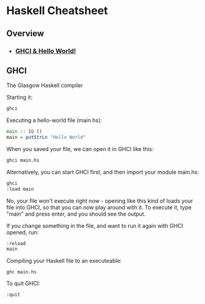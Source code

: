 # Haskell Cheatsheet

## Overview

- ### [GHCI & Hello World!]()


## GHCI

The Glasgow Haskell compiler 

Starting it: 

```bash 
ghci 
```

Executing a hello-world file (main.hs): 

```haskell 
main :: IO ()
main = putStrLn "Hello World"
```

When you saved your file, we can open it in GHCI like this: 
```bash
ghci main.hs
```

Alternatively, you can start GHCI first, and then import your module main.hs:

```bash
ghci 
:load main
```

No, your file won't execute right now - opening like this kind of loads your file into GHCI, so that you can now play around with it. To execute it, type "main" and press enter, and you should see the output. 

If you change something in the file, and want to run it again with GHCI opened, run: 

```bash
:reload 
main
```

Compiling your Haskell file to an executeable: 

```
ghc main.hs
```

To quit GHCI:
```bash
:quit
```

